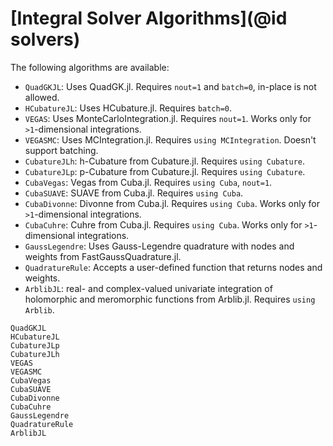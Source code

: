 # [Integral Solver Algorithms](@id solvers)

The following algorithms are available:

  - `QuadGKJL`: Uses QuadGK.jl. Requires `nout=1` and `batch=0`, in-place is not allowed.
  - `HCubatureJL`: Uses HCubature.jl. Requires `batch=0`.
  - `VEGAS`: Uses MonteCarloIntegration.jl. Requires `nout=1`. Works only for
    `>1`-dimensional integrations.
  - `VEGASMC`: Uses MCIntegration.jl. Requires `using MCIntegration`. Doesn't support batching.
  - `CubatureJLh`: h-Cubature from Cubature.jl. Requires `using Cubature`.
  - `CubatureJLp`: p-Cubature from Cubature.jl. Requires `using Cubature`.
  - `CubaVegas`: Vegas from Cuba.jl. Requires `using Cuba`, `nout=1`.
  - `CubaSUAVE`: SUAVE from Cuba.jl. Requires `using Cuba`.
  - `CubaDivonne`: Divonne from Cuba.jl. Requires `using Cuba`. Works only for `>1`-dimensional integrations.
  - `CubaCuhre`: Cuhre from Cuba.jl. Requires `using Cuba`. Works only for `>1`-dimensional integrations.
  - `GaussLegendre`: Uses Gauss-Legendre quadrature with nodes and weights from FastGaussQuadrature.jl.
  - `QuadratureRule`: Accepts a user-defined function that returns nodes and weights.
  - `ArblibJL`: real- and complex-valued univariate integration of holomorphic
    and meromorphic functions from Arblib.jl. Requires `using Arblib`.

```@docs
QuadGKJL
HCubatureJL
CubatureJLp
CubatureJLh
VEGAS
VEGASMC
CubaVegas
CubaSUAVE
CubaDivonne
CubaCuhre
GaussLegendre
QuadratureRule
ArblibJL
```
